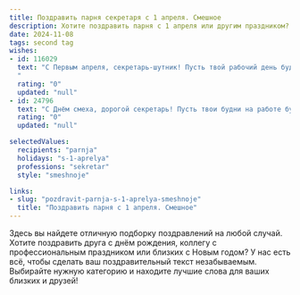 ```yaml
---
title: Поздравить парня секретаря с 1 апреля. Смешное
description: Хотите поздравить парня с 1 апреля или другим праздником? Наш ИИ создаст незабываемое поздравление, а вы обязательно выделитесь среди других.  
date: 2024-11-08
tags: second tag
wishes:
- id: 116029
  text: "С Первым апреля, секретарь-шутник! Пусть твой рабочий день будет полон неожиданных, но приятных сюрпризов (в отличие от тех, что ты, возможно, подготовила для коллег!).  Желаю тебе море позитива, лёгкости в работе и чтобы все твои секреты остались секретами, даже если сегодня все вокруг – одна большая шутка!
  "
  rating: "0"
  updated: "null"
- id: 24796
  text: "С Днём смеха, дорогой секретарь! Пусть твои будни на работе будут такими же весёлыми и непредсказуемыми, как этот праздник. Пусть каждый документ приносит тебе улыбку, а каждый звонок – смех! Ты – главный мастер шуток в офисе, и сегодня твоё остроумие достойно оваций. Смех продлевает жизнь, так что держи его в запасе и на работе, и в личной жизни. Счастья, здоровья и море позитива в этот весёлый день!"
  rating: "0"
  updated: "null"

selectedValues:
  recipients: "parnja"
  holidays: "s-1-aprelya"
  professions: "sekretar"
  style: "smeshnoje"

links:
- slug: "pozdravit-parnja-s-1-aprelya-smeshnoje"
  title: "Поздравить парня с 1 апреля. Смешное"
---
```


Здесь вы найдете отличную подборку поздравлений на любой случай.
Хотите поздравить друга с днём рождения, коллегу с профессиональным праздником или близких с Новым годом? У нас есть всё, чтобы сделать ваш поздравительный текст незабываемым. Выбирайте нужную категорию и находите лучшие слова для ваших близких и друзей!
